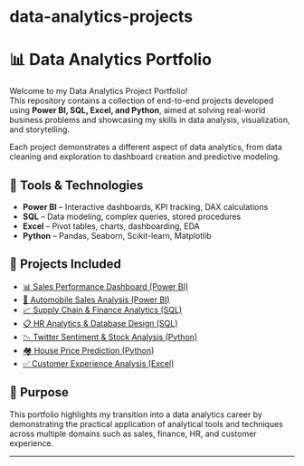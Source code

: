 # data-analytics-projects

# 📊 Data Analytics Portfolio

Welcome to my Data Analytics Project Portfolio!  
This repository contains a collection of end-to-end projects developed using **Power BI, SQL, Excel, and Python**, aimed at solving real-world business problems and showcasing my skills in data analysis, visualization, and storytelling.

Each project demonstrates a different aspect of data analytics, from data cleaning and exploration to dashboard creation and predictive modeling.

## 🔧 Tools & Technologies
- **Power BI** – Interactive dashboards, KPI tracking, DAX calculations
- **SQL** – Data modeling, complex queries, stored procedures
- **Excel** – Pivot tables, charts, dashboarding, EDA
- **Python** – Pandas, Seaborn, Scikit-learn, Matplotlib

## 📁 Projects Included
- [📊 Sales Performance Dashboard (Power BI)](https://github.com/Lokesh-Kanchal/Data_Analytical_PowerBi_Projects)
- [🚗 Automobile Sales Analysis (Power BI)](https://github.com/Lokesh-Kanchal/Data_Analytical_PowerBi_Projects)
- [📈 Supply Chain & Finance Analytics (SQL)](https://github.com/Lokesh-Kanchal/Data_Analytical_SQL_Projects)
- [📋 HR Analytics & Database Design (SQL)](https://github.com/Lokesh-Kanchal/Data_Analytical_SQL_Projects)
- [📉 Twitter Sentiment & Stock Analysis (Python)](https://github.com/Lokesh-Kanchal/Data_Analytical_Python_Projects)
- [🏘️ House Price Prediction (Python)](https://github.com/Lokesh-Kanchal/Data_Analytical_Python_Projects)
- [✅ Customer Experience Analysis (Excel)](https://github.com/Lokesh-Kanchal/Data_Analytical_Excel_Projects)

## 🎯 Purpose
This portfolio highlights my transition into a data analytics career by demonstrating the practical application of analytical tools and techniques across multiple domains such as sales, finance, HR, and customer experience.

---
